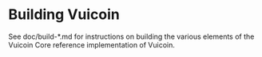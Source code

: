 Building Vuicoin
================

See doc/build-*.md for instructions on building the various
elements of the Vuicoin Core reference implementation of Vuicoin.
